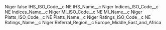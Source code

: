 <?xml version="1.0" encoding="UTF-8"?>
<CustomMetadata xmlns="http://soap.sforce.com/2006/04/metadata" xmlns:xsi="http://www.w3.org/2001/XMLSchema-instance" xmlns:xsd="http://www.w3.org/2001/XMLSchema">
    <label>Niger</label>
    <protected>false</protected>
    <values>
        <field>IHS_ISO_Code__c</field>
        <value xsi:type="xsd:string">NE</value>
    </values>
    <values>
        <field>IHS_Name__c</field>
        <value xsi:type="xsd:string">Niger</value>
    </values>
    <values>
        <field>Indices_ISO_Code__c</field>
        <value xsi:type="xsd:string">NE</value>
    </values>
    <values>
        <field>Indices_Name__c</field>
        <value xsi:type="xsd:string">Niger</value>
    </values>
    <values>
        <field>MI_ISO_Code__c</field>
        <value xsi:type="xsd:string">NE</value>
    </values>
    <values>
        <field>MI_Name__c</field>
        <value xsi:type="xsd:string">Niger</value>
    </values>
    <values>
        <field>Platts_ISO_Code__c</field>
        <value xsi:type="xsd:string">NE</value>
    </values>
    <values>
        <field>Platts_Name__c</field>
        <value xsi:type="xsd:string">Niger</value>
    </values>
    <values>
        <field>Ratings_ISO_Code__c</field>
        <value xsi:type="xsd:string">NE</value>
    </values>
    <values>
        <field>Ratings_Name__c</field>
        <value xsi:type="xsd:string">Niger</value>
    </values>
    <values>
        <field>Referral_Region__c</field>
        <value xsi:type="xsd:string">Europe_Middle_East_and_Africa</value>
    </values>
</CustomMetadata>
